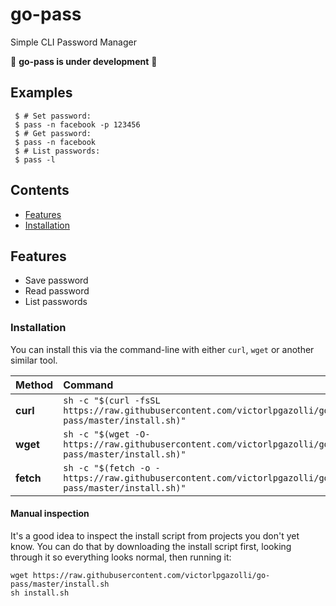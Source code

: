 # go-pass

Simple CLI Password Manager

🚧 **go-pass is under development** 🚧
## Examples 

```shell
 $ # Set password:
 $ pass -n facebook -p 123456
 $ # Get password:
 $ pass -n facebook
 $ # List passwords:
 $ pass -l
```

## Contents

* [Features](#features)
* [Installation](#installation)

## Features

* Save password
* Read password
* List passwords


### Installation

You can install this via the command-line with either `curl`, `wget` or another similar tool.

| Method    | Command                                                                                           |
|:----------|:--------------------------------------------------------------------------------------------------|
| **curl**  | `sh -c "$(curl -fsSL https://raw.githubusercontent.com/victorlpgazolli/go-pass/master/install.sh)"` |
| **wget**  | `sh -c "$(wget -O- https://raw.githubusercontent.com/victorlpgazolli/go-pass/master/install.sh)"`   |
| **fetch** | `sh -c "$(fetch -o - https://raw.githubusercontent.com/victorlpgazolli/go-pass/master/install.sh)"` |

#### Manual inspection

It's a good idea to inspect the install script from projects you don't yet know. You can do
that by downloading the install script first, looking through it so everything looks normal,
then running it:

```shell
wget https://raw.githubusercontent.com/victorlpgazolli/go-pass/master/install.sh
sh install.sh
```

